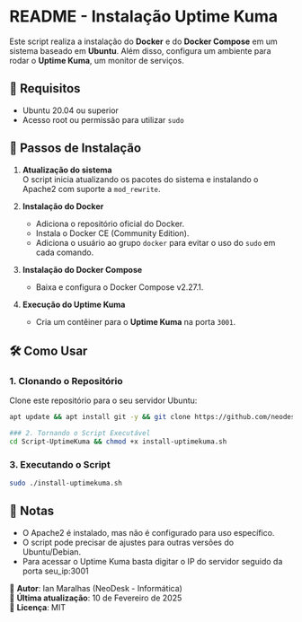 # README - Instalação Uptime Kuma

Este script realiza a instalação do **Docker** e do **Docker Compose** em um sistema baseado em **Ubuntu**. Além disso, configura um ambiente para rodar o **Uptime Kuma**, um monitor de serviços.

## 📌 Requisitos

- Ubuntu 20.04 ou superior
- Acesso root ou permissão para utilizar `sudo`

## 🚀 Passos de Instalação

1. **Atualização do sistema**  
   O script inicia atualizando os pacotes do sistema e instalando o Apache2 com suporte a `mod_rewrite`.

2. **Instalação do Docker**  
   - Adiciona o repositório oficial do Docker.  
   - Instala o Docker CE (Community Edition).  
   - Adiciona o usuário ao grupo `docker` para evitar o uso do `sudo` em cada comando.  

3. **Instalação do Docker Compose**  
   - Baixa e configura o Docker Compose v2.27.1.  

4. **Execução do Uptime Kuma**  
   - Cria um contêiner para o **Uptime Kuma** na porta `3001`.  

## 🛠 Como Usar

### 1. Clonando o Repositório
Clone este repositório para o seu servidor Ubuntu:

```bash
apt update && apt install git -y && git clone https://github.com/neodesk-informatica/Script-UptimeKuma.git
```

```bash
### 2. Tornando o Script Executável
cd Script-UptimeKuma && chmod +x install-uptimekuma.sh
```

### 3. Executando o Script

```bash
sudo ./install-uptimekuma.sh
```

## 📝 Notas

- O Apache2 é instalado, mas não é configurado para uso específico.  
- O script pode precisar de ajustes para outras versões do Ubuntu/Debian.  
- Para acessar o Uptime Kuma basta digitar o IP do servidor seguido da porta seu_ip:3001

📌 **Autor**: Ian Maralhas (NeoDesk - Informática)  
📅 **Última atualização**: 10 de Fevereiro de 2025  
🔗 **Licença**: MIT  